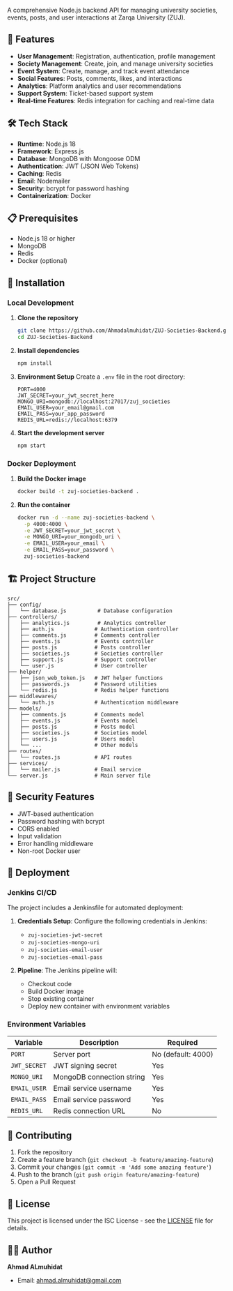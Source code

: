 A comprehensive Node.js backend API for managing university societies, events, posts, and user interactions at Zarqa University (ZUJ).

## 🚀 Features

- **User Management**: Registration, authentication, profile management
- **Society Management**: Create, join, and manage university societies
- **Event System**: Create, manage, and track event attendance
- **Social Features**: Posts, comments, likes, and interactions
- **Analytics**: Platform analytics and user recommendations
- **Support System**: Ticket-based support system
- **Real-time Features**: Redis integration for caching and real-time data

## 🛠️ Tech Stack

- **Runtime**: Node.js 18
- **Framework**: Express.js
- **Database**: MongoDB with Mongoose ODM
- **Authentication**: JWT (JSON Web Tokens)
- **Caching**: Redis
- **Email**: Nodemailer
- **Security**: bcrypt for password hashing
- **Containerization**: Docker

## 📋 Prerequisites

- Node.js 18 or higher
- MongoDB
- Redis
- Docker (optional)

## 🔧 Installation

### Local Development

1. **Clone the repository**
   ```bash
   git clone https://github.com/Ahmadalmuhidat/ZUJ-Societies-Backend.git
   cd ZUJ-Societies-Backend
   ```

2. **Install dependencies**
   ```bash
   npm install
   ```

3. **Environment Setup**
   Create a `.env` file in the root directory:
   ```env
   PORT=4000
   JWT_SECRET=your_jwt_secret_here
   MONGO_URI=mongodb://localhost:27017/zuj_societies
   EMAIL_USER=your_email@gmail.com
   EMAIL_PASS=your_app_password
   REDIS_URL=redis://localhost:6379
   ```

4. **Start the development server**
   ```bash
   npm start
   ```

### Docker Deployment

1. **Build the Docker image**
   ```bash
   docker build -t zuj-societies-backend .
   ```

2. **Run the container**
   ```bash
   docker run -d --name zuj-societies-backend \
     -p 4000:4000 \
     -e JWT_SECRET=your_jwt_secret \
     -e MONGO_URI=your_mongodb_uri \
     -e EMAIL_USER=your_email \
     -e EMAIL_PASS=your_password \
     zuj-societies-backend
   ```

## 🏗️ Project Structure

```
src/
├── config/
│   └── database.js          # Database configuration
├── controllers/
│   ├── analytics.js         # Analytics controller
│   ├── auth.js             # Authentication controller
│   ├── comments.js         # Comments controller
│   ├── events.js           # Events controller
│   ├── posts.js            # Posts controller
│   ├── societies.js        # Societies controller
│   ├── support.js          # Support controller
│   └── user.js             # User controller
├── helper/
│   ├── json_web_token.js   # JWT helper functions
│   ├── passwords.js        # Password utilities
│   └── redis.js            # Redis helper functions
├── middlewares/
│   └── auth.js             # Authentication middleware
├── models/
│   ├── comments.js         # Comments model
│   ├── events.js           # Events model
│   ├── posts.js            # Posts model
│   ├── societies.js        # Societies model
│   ├── users.js            # Users model
│   └── ...                 # Other models
├── routes/
│   └── routes.js           # API routes
├── services/
│   └── mailer.js           # Email service
└── server.js               # Main server file
```

## 🔐 Security Features

- JWT-based authentication
- Password hashing with bcrypt
- CORS enabled
- Input validation
- Error handling middleware
- Non-root Docker user

## 🚀 Deployment

### Jenkins CI/CD

The project includes a Jenkinsfile for automated deployment:

1. **Credentials Setup**: Configure the following credentials in Jenkins:
   - `zuj-societies-jwt-secret`
   - `zuj-societies-mongo-uri`
   - `zuj-societies-email-user`
   - `zuj-societies-email-pass`

2. **Pipeline**: The Jenkins pipeline will:
   - Checkout code
   - Build Docker image
   - Stop existing container
   - Deploy new container with environment variables

### Environment Variables

| Variable | Description | Required |
|----------|-------------|----------|
| `PORT` | Server port | No (default: 4000) |
| `JWT_SECRET` | JWT signing secret | Yes |
| `MONGO_URI` | MongoDB connection string | Yes |
| `EMAIL_USER` | Email service username | Yes |
| `EMAIL_PASS` | Email service password | Yes |
| `REDIS_URL` | Redis connection URL | No |

## 🤝 Contributing

1. Fork the repository
2. Create a feature branch (`git checkout -b feature/amazing-feature`)
3. Commit your changes (`git commit -m 'Add some amazing feature'`)
4. Push to the branch (`git push origin feature/amazing-feature`)
5. Open a Pull Request

## 📝 License

This project is licensed under the ISC License - see the [LICENSE](LICENSE) file for details.

## 👨‍💻 Author

**Ahmad ALmuhidat**
- Email: ahmad.almuhidat@gmail.com
